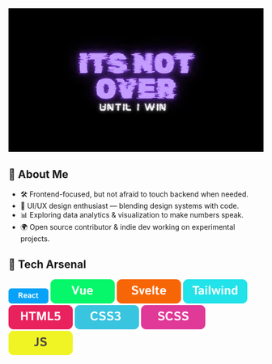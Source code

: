 <img src="https://github.com/Agrazel1459/Agrazel1459/blob/main/profileGITHUB.jpg"/>

## 🧩 About Me
- 🛠️ Frontend-focused, but not afraid to touch backend when needed.  
- 🎨 UI/UX design enthusiast — blending design systems with code.  
- 📊 Exploring data analytics & visualization to make numbers speak.  
- 🌍 Open source contributor & indie dev working on experimental projects.  

## 🔧 Tech Arsenal
<img src="https://github.com/Agrazel1459/Agrazel1459/blob/main/SkillBTN1.png" height="30px"/>
<img src="https://github.com/Agrazel1459/Agrazel1459/blob/main/SkillBTN2.png" />
<img src="https://github.com/Agrazel1459/Agrazel1459/blob/main/SkillBTN3.png" />
<img src="https://github.com/Agrazel1459/Agrazel1459/blob/main/SkillBTN4.png" />
<img src="https://github.com/Agrazel1459/Agrazel1459/blob/main/SkillBTN5.png" />
<img src="https://github.com/Agrazel1459/Agrazel1459/blob/main/SkillBTN6.png" />
<img src="https://github.com/Agrazel1459/Agrazel1459/blob/main/SkillBTN7.png" />
<img src="https://github.com/Agrazel1459/Agrazel1459/blob/main/SkillBTN8.png" />
